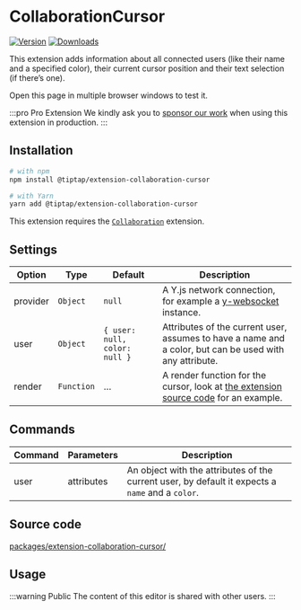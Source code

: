 # CollaborationCursor
[![Version](https://img.shields.io/npm/v/@tiptap/extension-collaboration-cursor.svg?label=version)](https://www.npmjs.com/package/@tiptap/extension-collaboration-cursor)
[![Downloads](https://img.shields.io/npm/dm/@tiptap/extension-collaboration-cursor.svg)](https://npmcharts.com/compare/@tiptap/extension-collaboration-cursor?minimal=true)

This extension adds information about all connected users (like their name and a specified color), their current cursor position and their text selection (if there’s one).

Open this page in multiple browser windows to test it.

:::pro Pro Extension
We kindly ask you to [sponsor our work](/sponsor) when using this extension in production.
:::

## Installation
```bash
# with npm
npm install @tiptap/extension-collaboration-cursor

# with Yarn
yarn add @tiptap/extension-collaboration-cursor
```

This extension requires the [`Collaboration`](/api/extensions/collaboration) extension.

## Settings
| Option   | Type       | Default                       | Description                                                                                                                                                                         |
| -------- | ---------- | ----------------------------- | ----------------------------------------------------------------------------------------------------------------------------------------------------------------------------------- |
| provider | `Object`   | `null`                        | A Y.js network connection, for example a [y-websocket](https://github.com/yjs/y-websocket) instance.                                                                                |
| user     | `Object`   | `{ user: null, color: null }` | Attributes of the current user, assumes to have a name and a color, but can be used with any attribute.                                                                             |
| render   | `Function` | …                             | A render function for the cursor, look at [the extension source code](https://github.com/ueberdosis/tiptap/blob/main/packages/extension-collaboration-cursor/) for an example. |

## Commands
| Command | Parameters | Description                                                                                      |
| ------- | ---------- | ------------------------------------------------------------------------------------------------ |
| user    | attributes | An object with the attributes of the current user, by default it expects a `name` and a `color`. |

## Source code
[packages/extension-collaboration-cursor/](https://github.com/ueberdosis/tiptap/blob/main/packages/extension-collaboration-cursor/)

## Usage
:::warning Public
The content of this editor is shared with other users.
:::

<demo name="Extensions/CollaborationCursor" hide-source />
<demo name="Extensions/CollaborationCursor" highlight="11,39-45" />

